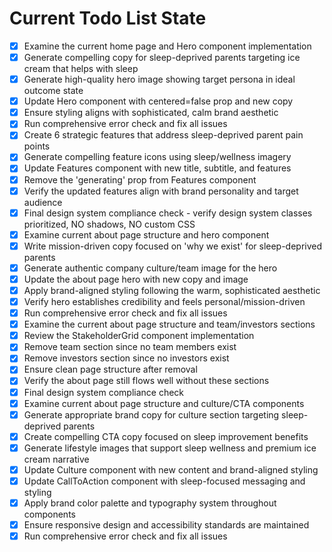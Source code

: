 <!-- DO NOT EDIT - Managed by todo_list tool -->
<!-- Updated: 2025-09-26T06:46:49.931Z -->

# Current Todo List State

- [x] Examine the current home page and Hero component implementation
- [x] Generate compelling copy for sleep-deprived parents targeting ice cream that helps with sleep
- [x] Generate high-quality hero image showing target persona in ideal outcome state
- [x] Update Hero component with centered=false prop and new copy
- [x] Ensure styling aligns with sophisticated, calm brand aesthetic
- [x] Run comprehensive error check and fix all issues
- [x] Create 6 strategic features that address sleep-deprived parent pain points
- [x] Generate compelling feature icons using sleep/wellness imagery
- [x] Update Features component with new title, subtitle, and features
- [x] Remove the 'generating' prop from Features component
- [x] Verify the updated features align with brand personality and target audience
- [x] Final design system compliance check - verify design system classes prioritized, NO shadows, NO custom CSS
- [x] Examine current about page structure and hero component
- [x] Write mission-driven copy focused on 'why we exist' for sleep-deprived parents
- [x] Generate authentic company culture/team image for the hero
- [x] Update the about page hero with new copy and image
- [x] Apply brand-aligned styling following the warm, sophisticated aesthetic
- [x] Verify hero establishes credibility and feels personal/mission-driven
- [x] Run comprehensive error check and fix all issues
- [x] Examine the current about page structure and team/investors sections
- [x] Review the StakeholderGrid component implementation
- [x] Remove team section since no team members exist
- [x] Remove investors section since no investors exist
- [x] Ensure clean page structure after removal
- [x] Verify the about page still flows well without these sections
- [x] Final design system compliance check
- [x] Examine current about page structure and culture/CTA components
- [x] Generate appropriate brand copy for culture section targeting sleep-deprived parents
- [x] Create compelling CTA copy focused on sleep improvement benefits
- [x] Generate lifestyle images that support sleep wellness and premium ice cream narrative
- [x] Update Culture component with new content and brand-aligned styling
- [x] Update CallToAction component with sleep-focused messaging and styling
- [x] Apply brand color palette and typography system throughout components
- [x] Ensure responsive design and accessibility standards are maintained
- [x] Run comprehensive error check and fix all issues
